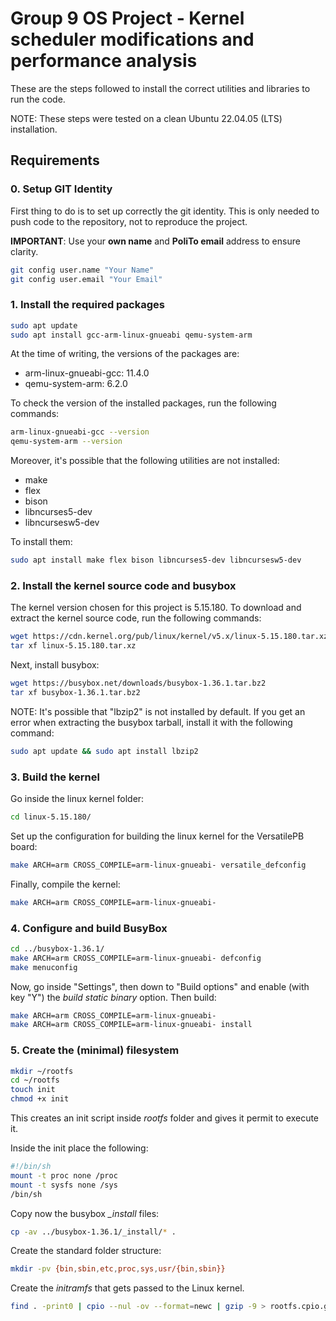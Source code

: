 # Group 9 OS Project - Kernel scheduler modifications and performance analysis

These are the steps followed to install the correct utilities and libraries to run the code.

NOTE: These steps were tested on a clean Ubuntu 22.04.05 (LTS) installation.

## Requirements

### 0. Setup GIT Identity

First thing to do is to set up correctly the git identity. This is only needed to push code to the repository, not to reproduce the project. 

**IMPORTANT**: Use your **own name** and **PoliTo email** address to ensure clarity.

```bash
git config user.name "Your Name"
git config user.email "Your Email"
```

### 1. Install the required packages

```bash
sudo apt update
sudo apt install gcc-arm-linux-gnueabi qemu-system-arm
```

At the time of writing, the versions of the packages are:

- arm-linux-gnueabi-gcc: 11.4.0
- qemu-system-arm: 6.2.0

To check the version of the installed packages, run the following commands:

```bash
arm-linux-gnueabi-gcc --version
qemu-system-arm --version
```

Moreover, it's possible that the following utilities are not installed:

- make
- flex 
- bison 
- libncurses5-dev 
- libncursesw5-dev

To install them:

```bash
sudo apt install make flex bison libncurses5-dev libncursesw5-dev
```

### 2. Install the kernel source code and busybox

The kernel version chosen for this project is 5.15.180. To download and extract the kernel source code, run the following commands:

```bash
wget https://cdn.kernel.org/pub/linux/kernel/v5.x/linux-5.15.180.tar.xz
tar xf linux-5.15.180.tar.xz
```

Next, install busybox:

```bash
wget https://busybox.net/downloads/busybox-1.36.1.tar.bz2
tar xf busybox-1.36.1.tar.bz2
```

NOTE: It's possible that "lbzip2" is not installed by default. If you get an error when extracting the busybox tarball, install it with the following command:

```bash
sudo apt update && sudo apt install lbzip2
```

### 3. Build the kernel 

Go inside the linux kernel folder:

```bash
cd linux-5.15.180/
```

Set up the configuration for building the linux kernel for the VersatilePB board:

```bash
make ARCH=arm CROSS_COMPILE=arm-linux-gnueabi- versatile_defconfig
```

Finally, compile the kernel:

```bash
make ARCH=arm CROSS_COMPILE=arm-linux-gnueabi-
```

### 4. Configure and build BusyBox

```bash
cd ../busybox-1.36.1/
make ARCH=arm CROSS_COMPILE=arm-linux-gnueabi- defconfig
make menuconfig
```

Now, go inside "Settings", then down to "Build options" and enable (with key "Y") the *build static binary* option. Then build:

```bash
make ARCH=arm CROSS_COMPILE=arm-linux-gnueabi-
make ARCH=arm CROSS_COMPILE=arm-linux-gnueabi- install
```

### 5. Create the (minimal) filesystem

```bash
mkdir ~/rootfs
cd ~/rootfs
touch init
chmod +x init
```

This creates an init script inside *rootfs* folder and gives it permit to execute it.

Inside the init place the following:

```bash
#!/bin/sh
mount -t proc none /proc
mount -t sysfs none /sys
/bin/sh
```

Copy now the busybox *_install* files:

```bash
cp -av ../busybox-1.36.1/_install/* .
```

Create the standard folder structure:

```bash
mkdir -pv {bin,sbin,etc,proc,sys,usr/{bin,sbin}}
```

Create the *initramfs* that gets passed to the Linux kernel.

```bash
find . -print0 | cpio --nul -ov --format=newc | gzip -9 > rootfs.cpio.gz
```